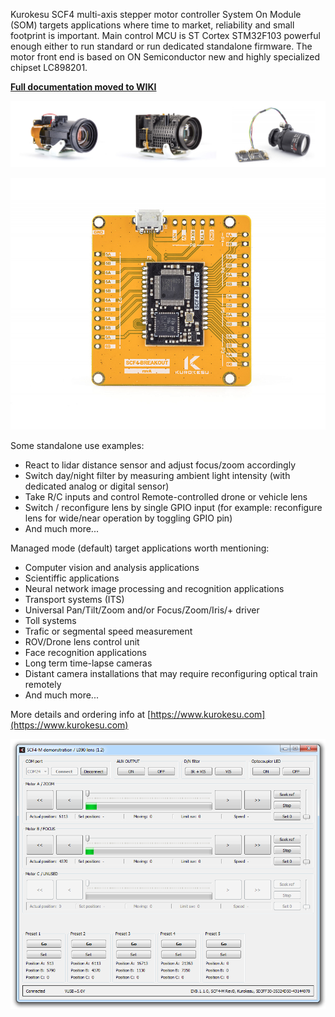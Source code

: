 Kurokesu SCF4 multi-axis stepper motor controller System On Module (SOM) targets applications where time to market, reliability and small footprint is important. Main control MCU is ST Cortex STM32F103 powerful enough either to run standard or run dedicated standalone firmware. The motor front end is based on ON Semiconductor new and highly specialized chipset LC898201. 


**[Full documentation moved to WIKI](https://wiki.kurokesu.com/books/scf4)**

![](doc/cameras.jpg)

![](doc/Kurokesu_SCF4-breakout_1.jpg)

Some standalone use examples:

* React to lidar distance sensor and adjust focus/zoom accordingly
* Switch day/night filter by measuring ambient light intensity (with dedicated analog or digital sensor)
* Take R/C inputs and control Remote-controlled drone or vehicle lens
* Switch / reconfigure lens by single GPIO input (for example: reconfigure lens for wide/near operation by toggling GPIO pin)
* And much more...

Managed mode (default) target applications worth mentioning:

* Computer vision and analysis applications
* Scientiffic applications
* Neural network image processing and recognition applications
* Transport systems (ITS) 
* Universal Pan/Tilt/Zoom and/or Focus/Zoom/Iris/+ driver
* Toll systems
* Trafic or segmental speed measurement
* ROV/Drone lens control unit
* Face recognition applications
* Long term time-lapse cameras
* Distant camera installations that may require reconfiguring optical train remotely
* And much more...

More details and ordering info at [https://www.kurokesu.com](https://www.kurokesu.com)

![](doc/scf4-m_gui_demo.png)
